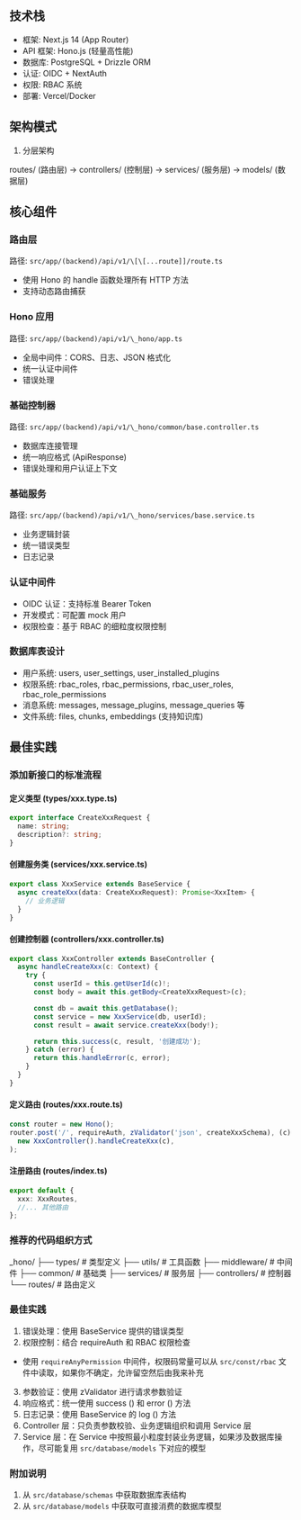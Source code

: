 ## 技术栈

- 框架: Next.js 14 (App Router)
- API 框架: Hono.js (轻量高性能)
- 数据库: PostgreSQL + Drizzle ORM
- 认证: OIDC + NextAuth
- 权限: RBAC 系统
- 部署: Vercel/Docker

## 架构模式

1. 分层架构

routes/ (路由层) → controllers/ (控制层) → services/ (服务层) → models/ (数据层)

## 核心组件

### 路由层

路径: `src/app/(backend)/api/v1/\[\[...route]]/route.ts`

- 使用 Hono 的 handle 函数处理所有 HTTP 方法
- 支持动态路由捕获

### Hono 应用

路径: `src/app/(backend)/api/v1/\_hono/app.ts`

- 全局中间件：CORS、日志、JSON 格式化
- 统一认证中间件
- 错误处理

### 基础控制器

路径: `src/app/(backend)/api/v1/\_hono/common/base.controller.ts`

- 数据库连接管理
- 统一响应格式 (ApiResponse<T>)
- 错误处理和用户认证上下文

### 基础服务

路径: `src/app/(backend)/api/v1/\_hono/services/base.service.ts`

- 业务逻辑封装
- 统一错误类型
- 日志记录

### 认证中间件

- OIDC 认证：支持标准 Bearer Token
- 开发模式：可配置 mock 用户
- 权限检查：基于 RBAC 的细粒度权限控制

### 数据库表设计

- 用户系统: users, user_settings, user_installed_plugins
- 权限系统: rbac_roles, rbac_permissions, rbac_user_roles, rbac_role_permissions
- 消息系统: messages, message_plugins, message_queries 等
- 文件系统: files, chunks, embeddings (支持知识库)

## 最佳实践

### 添加新接口的标准流程

#### 定义类型 (types/xxx.type.ts)

```typescript
export interface CreateXxxRequest {
  name: string;
  description?: string;
}
```

#### 创建服务类 (services/xxx.service.ts)

```typescript
export class XxxService extends BaseService {
  async createXxx(data: CreateXxxRequest): Promise<XxxItem> {
    // 业务逻辑
  }
}
```

#### 创建控制器 (controllers/xxx.controller.ts)

```typescript
export class XxxController extends BaseController {
  async handleCreateXxx(c: Context) {
    try {
      const userId = this.getUserId(c)!;
      const body = await this.getBody<CreateXxxRequest>(c);

      const db = await this.getDatabase();
      const service = new XxxService(db, userId);
      const result = await service.createXxx(body!);

      return this.success(c, result, '创建成功');
    } catch (error) {
      return this.handleError(c, error);
    }
  }
}
```

#### 定义路由 (routes/xxx.route.ts)

```typescript
const router = new Hono();
router.post('/', requireAuth, zValidator('json', createXxxSchema), (c) =>
  new XxxController().handleCreateXxx(c),
);
```

#### 注册路由 (routes/index.ts)

```typescript
export default {
  xxx: XxxRoutes,
  //... 其他路由
};
```

### 推荐的代码组织方式

\_hono/
├── types/ # 类型定义
├── utils/ # 工具函数
├── middleware/ # 中间件
├── common/ # 基础类
├── services/ # 服务层
├── controllers/ # 控制器
└── routes/ # 路由定义

### 最佳实践

1. 错误处理：使用 BaseService 提供的错误类型
2. 权限控制：结合 requireAuth 和 RBAC 权限检查

- 使用 `requireAnyPermission` 中间件，权限码常量可以从 `src/const/rbac` 文件中读取，如果你不确定，允许留空然后由我来补充

3. 参数验证：使用 zValidator 进行请求参数验证
4. 响应格式：统一使用 success () 和 error () 方法
5. 日志记录：使用 BaseService 的 log () 方法
6. Controller 层：只负责参数校验、业务逻辑组织和调用 Service 层
7. Service 层：在 Service 中按照最小粒度封装业务逻辑，如果涉及数据库操作，尽可能复用 `src/database/models` 下对应的模型

### 附加说明

1. 从 `src/database/schemas` 中获取数据库表结构
2. 从 `src/database/models` 中获取可直接消费的数据库模型
